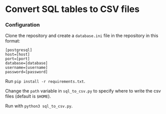# Convert SQL tables to CSV files
### Configuration
Clone the repository and create a `database.ini` file in the repository in this format:

    [postgresql]
    host=[host]
    port=[port]
    database=[database]
    username=[username]
    password=[password]

Run `pip install -r requirements.txt`.

Change the `path`  variable in `sql_to_csv.py` to specify where to write the csv files (default is `$HOME`).

Run with `python3 sql_to_csv.py`.
